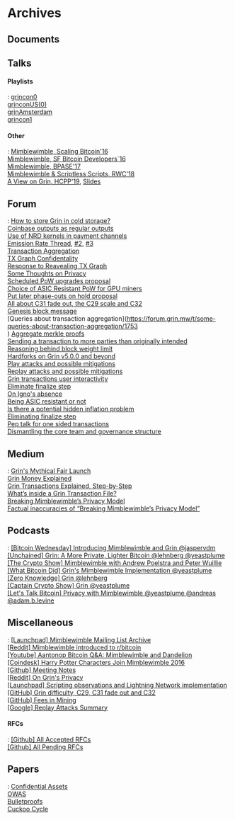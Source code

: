 # Archives

## Documents



## Talks

#### Playlists

:   [grincon0](https://www.youtube.com/playlist?list=PLvgCPbagiHgqYdVUj-ylqhsXOifWrExiq) </br>
    [grinconUS(0)](https://www.youtube.com/playlist?list=PLvgCPbagiHgqOe0z_xgrIsGq-ayVZcNjy) </br>
    [grinAmsterdam](https://www.youtube.com/playlist?list=PLvgCPbagiHgpJXhrKAJu0Q-mbCVhpqgu7) </br>
    [grincon1](https://www.youtube.com/playlist?list=PLvgCPbagiHgrQa5KVt4XixK9t_NbfpkuP) </br>

#### Other

:   [Mimblewimble, Scaling Bitcoin'16](https://www.youtube.com/watch?v=8BLWUUPfh2Q&t=1h29m20s) </br>
    [Mimblewimble, SF Bitcoin Developers`16](https://www.youtube.com/watch?v=aHTRlbCaUyM&t=133s) </br>
    [Mimblewimble, BPASE'17](https://www.youtube.com/watch?v=XiUGu48JTd0&feature=youtu.be) </br>
    [Mimblewimble & Scriptless Scripts, RWC'18](https://www.youtube.com/watch?v=EN-JMlzr8Qw) </br>
    [A View on Grin, HCPP'19](https://www.youtube.com/watch?v=NShVKX6Ra7Y), [Slides](https://docs.google.com/presentation/d/1PbtPV8WwDcWdnqBZHUMU7Cgr0P98NzDnuRRt2y251nU/edit#slide=id.g1a9d89a04cc779b5_0) </br>

## Forum

:   [How to store Grin in cold storage?](https://forum.grin.mw/t/how-to-store-grin-in-cold-storage/5375) </br>
    [Coinbase outputs as regular outputs](https://forum.grin.mw/t/coinbase-outputs-as-transaction-outputs/7441) </br>
    [Use of NRD kernels in payment channels](https://forum.grin.mw/t/use-of-nrd-kernels-in-grin-payment-channels/7298) </br>
    [Emission Rate Thread](https://forum.grin.mw/t/emission-rate-of-grin/171), [#2](https://forum.grin.mw/t/questioning-core-assumptions-on-our-emissions-model/1414), [#3](https://forum.grin.mw/t/question-for-statement-linear-emission-is-fair-for-late-adopters/6285) </br>
    [Transaction Aggregation](https://forum.grin.mw/t/grin-transaction-aggregation/418) </br>
    [TX Graph Confidentality](https://forum.grin.mw/t/tx-graph-confidentiality/1260) </br>
    [Response to Reavealing TX Graph](https://forum.grin.mw/t/my-full-response-to-the-blocks-questions/6566) </br>
    [Some Thoughts on Privacy](https://forum.grin.mw/t/some-thoughts-on-privacy/6581) </br>
    [Scheduled PoW upgrades proposal](https://forum.grin.mw/t/scheduled-pow-upgrades-proposal/820) </br>
    [Choice of ASIC Resistant PoW for GPU miners](https://forum.grin.mw/t/choice-of-asic-resistant-pow-for-gpu-miners/1017) </br>
    [Put later phase-outs on hold proposal](https://forum.grin.mw/t/grin-improvement-proposal-1-put-later-phase-outs-on-hold-and-rephrase-primary-pow-commitment/4653) </br>
    [All about C31 fade out, the C29 scale and C32](https://forum.grin.mw/t/all-about-c31-fade-out-the-c29-scale-and-c32/6914) </br>
    [Genesis block message](https://forum.grin.mw/t/genesis-block-message/250) </br>
    [Queries about transaction aggregation](https://forum.grin.mw/t/some-queries-about-transaction-aggregation/1753 </br>)
    [Aggregate merkle proofs](https://forum.grin.mw/t/aggregate-merkle-proofs/4948) </br>
    [Sending a transaction to more parties than originally intended](https://forum.grin.mw/t/sending-a-transaction-to-more-different-parties-than-originally-intended/4985) </br>
    [Reasoning behind block weight limit](https://forum.grin.mw/t/reasoning-behind-block-weight-limit/6310) </br>
    [Hardforks on Grin v5.0.0 and beyond](https://forum.grin.mw/t/network-upgrades-hard-forks-on-grin-v5-0-0-and-beyond/7231) </br>
    [Play attacks and possible mitigations](https://forum.grin.mw/t/play-attacks-and-possible-mitigations/7527) </br>
    [Replay attacks and possible mitigations](https://forum.grin.mw/t/replay-attacks-and-possible-mitigations/7415) </br>
    [Grin transactions user interactivity](https://forum.grin.mw/t/grin-transactions-user-interactivity/7738) </br>
    [Eliminate finalize step](https://forum.grin.mw/t/eliminating-finalize-step/7621) </br>
    [On Igno's absence](https://forum.grin.mw/t/on-ignos-absence/5301) </br>
    [Being ASIC resistant or not](https://forum.grin.mw/t/being-asic-resistant-or-not/372) </br>
    [Is there a potential hidden inflation problem](https://forum.grin.mw/t/is-there-a-potential-hidden-inflation-problem-with-all-mw-coins/6400) </br>
    [Eliminating finalize step](https://forum.grin.mw/t/eliminating-finalize-step/7621) </br>
    [Pep talk for one sided transactions](https://forum.grin.mw/t/pep-talk-for-one-sided-transactions/7361) </br>
    [Dismantling the core team and governance structure](https://forum.grin.mw/t/dismantling-the-core-team-and-governance-structure/7801) </br>

## Medium

:   [Grin's Mythical Fair Launch](https://www.coindesk.com/coders-harry-potter-bitcoin-mimblewimble) </br>
    [Grin Money Explained](https://medium.com/@CryptoProfG/grin-money-explained-4-exploring-grins-monetary-model-e48b1761653) </br>
    [Grin Transactions Explained, Step-by-Step](https://medium.com/@brandonarvanaghi/grin-transactions-explained-step-by-step-fdceb905a853) </br>
    [What’s inside a Grin Transaction File?](https://medium.com/@brandonarvanaghi/whats-inside-a-grin-transaction-file-f062a0dcbf99) </br>
    [Breaking Mimblewimble’s Privacy Model](https://medium.com/dragonfly-research/breaking-mimblewimble-privacy-model-84bcd67bfe52) </br>
    [Factual inaccuracies of “Breaking Mimblewimble’s Privacy Model”](https://medium.com/grin-mimblewimble/factual-inaccuracies-of-breaking-mimblewimbles-privacy-model-8063371839b9) </br>

## Podcasts

:   [[Bitcoin Wednesday] Introducing Mimblewimble and Grin @jaspervdm](https://www.youtube.com/watch?v=mzHswLujMYc) </br>
    [[Unchained] Grin: A More Private, Lighter Bitcoin @lehnberg @yeastplume](https://unchainedpodcast.com/grin-a-more-private-lighter-bitcoin/) </br>
    [[The Crypto Show] Mimblewimble with Andrew Poelstra and Peter Wuillie](https://soundcloud.com/heryptohow/mimblewimble-andrew-poelstra-peter-wuille-brian-deery-and-chris-odom) </br>
    [[What Bitcoin Did] Grin's Mimblewimble Implementation @yeastplume](https://www.whatbitcoindid.com/podcast/grins-michael-cordner-aka-yeastplume-on-implementing-mimblewimble) </br>
    [[Zero Knowledge] Grin @lehnberg](https://fireside.fm/s/3yp1oIzN+6BedPBky) </br>
    [[Captain Crypto Show] Grin @yeastplume](https://www.youtube.com/watch?v=nwi9pMqUBQI) </br>
    [[Let's Talk Bitcoin] Privacy with Mimblewimble @yeastplume @andreas @adam.b.levine](https://letstalkbitcoin.com/blog/post/lets-talk-bitcoin-356-privacy-on-the-blockchain-with-mimblewimble)

## Miscellaneous

:   [[Launchpad] Mimblewimble Mailing List Archive](https://lists.launchpad.net/mimblewimble/) </br>
    [[Reddit] Mimblewimble introduced to r/bitcoin](https://www.reddit.com/r/Bitcoin/comments/4vub3y/mimblewimble_noninteractive_coinjoin_and_better/) </br>
    [[Youtube] Aantonop Bitcoin Q&A: Mimblewimble and Dandelion](https://www.youtube.com/watch?v=LjDJGTpK_lE) </br>
    [[Coindesk] Harry Potter Characters Join Mimblewimble 2016](https://www.coindesk.com/coders-harry-potter-bitcoin-mimblewimble) </br>
    [[Github] Meeting Notes](https://github.com/mimblewimble/grin-pm#2020) </br>
    [[Reddit] On Grin's Privacy](https://www.reddit.com/r/grincoin/comments/g43fhe/is_there_any_progress_on_reducing_linkability_of/fnv7lfh/) </br>
    [[Launchpad] Scripting observations and Lightning Network implementation](https://lists.launchpad.net/mimblewimble/msg00029.html)
    [[GitHub] Grin difficulty, C29, C31 fade out and C32](https://github.com/Lolliedieb/lolMiner-releases/wiki/All-you-need-to-know-about-Grin-difficulty,-C29,-C31-fade-out-and-C32) </br>
    [[GitHub] Fees in Mining](https://github.com/mimblewimble/grin/wiki/fees-mining) </br>
    [[Google] Replay Attacks Summary](https://docs.google.com/document/d/1BbXhgFd3byP_gfvnteRq4BmfXjtv5PJtJwI13CJsZT8/edit#)

#### RFCs

:   [[Github] All Accepted RFCs](https://github.com/mimblewimble/grin-rfcs#list-of-accepted-rfcs) </br>
    [[Github] All Pending RFCs](https://github.com/mimblewimble/grin-rfcs/pulls) </br>

## Papers

:   [Confidential Assets](https://blockstream.com/bitcoin17-final41.pdf) </br>
    [OWAS](https://download.wpsoftware.net/bitcoin/wizardry/horasyuanmouton-owas.pdf) </br>
    [Bulletproofs](https://eprint.iacr.org/2017/1066.pdf) </br>
    [Cuckoo Cycle](https://github.com/tromp/cuckoo/blob/master/doc/cuckoo.pdf) </br>
